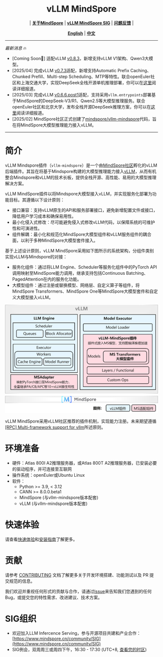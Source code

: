 <h1 align="center">
vLLM MindSpore
</h1>

<p align="center">
| <a href="https://www.mindspore.cn/"><b>关于MindSpore</b></a> | <a href="https://www.mindspore.cn/community/SIG"><b>vLLM MindSpore SIG</b></a> | <a href="https://gitee.com/mindspore/vllm-mindspore/issues"><b>问题反馈</b></a> |
</p>

<p align="center">
<a href="README_en.md"><b>English</b></a> | <a href="README.md"><b>中文</b></a>
</p>

---
*最新消息* 🔥

- [Coming Soon🏃] 适配vLLM [v0.8.3](https://github.com/vllm-project/vllm/releases/tag/v0.8.3)，新增支持vLLM V1架构、Qwen3大模型。
- [2025/04] 完成vLLM [v0.7.3](https://github.com/vllm-project/vllm/releases/tag/v0.7.3)适配，新增支持Automatic Prefix Caching、Chunked Prefill、Multi-step Scheduling、MTP等特性。联合openEuler社区和上海交通大学，实现DeepSeek全栈开源单机推理部署，你可以在[这里](https://www.openeuler.org/zh/news/openEuler/20240421-jd/20240421-jd.html)阅读详细报道。
- [2025/03] 完成vLLM [v0.6.6.post1](https://github.com/vllm-project/vllm/releases/tag/v0.6.6.post1)适配，支持采用`vllm.entrypoints`部署基于MindSpore的DeepSeek-V3/R1、Qwen2.5等大模型推理服务。联合openEuler社区和北京大学，发布全栈开源DeepSeek推理方案，你可以在[这里](https://news.pku.edu.cn/xwzh/e13046c47d03471c8cebb950bd1f4598.htm)阅读详细报道。
- [2025/02] MindSpore社区正式创建了[mindspore/vllm-mindspore](https://gitee.com/mindspore/vllm-mindspore)代码，旨在将MindSpore大模型推理能力接入vLLM。

---

# 简介

vLLM Mindspore插件（`vllm-mindspore`）是一个由[MindSpore社区](https://www.mindspore.cn/)孵化的vLLM后端插件。其旨在将基于Mindspore构建的大模型推理能力接入[vLLM](https://github.com/vllm-project/vllm)，从而有机整合Mindspore和vLLM的技术长板，提供全栈开源、高性能、易用的大模型推理解决方案。

vLLM MindSpore插件以将Mindspore大模型接入vLLM，并实现服务化部署为功能目标。其遵循以下设计原则：

- 接口兼容：支持vLLM原生的API和服务部署接口，避免新增配置文件或接口，降低用户学习成本和确保易用性。
- 最小化侵入式修改：尽可能避免侵入式修改vLLM代码，以保障系统的可维护性和可演进性。
- 组件解耦：最小化和规范化MindSpore大模型组件和vLLM服务组件的耦合面，以利于多种MindSpore大模型套件接入。

基于上述设计原则，vLLM MindSpore采用如下图所示的系统架构，分组件类别实现vLLM与Mindspore的对接：

- 服务化组件：通过将LLM Engine、Scheduler等服务化组件中的PyTorch API调用映射至MindSpore能力调用，继承支持包括Continuous Batching、PagedAttention在内的服务化功能。
- 大模型组件：通过注册或替换模型、网络层、自定义算子等组件，将MindSpore Transformers、MindSpore One等MindSpore大模型套件和自定义大模型接入vLLM。

<div align="center">
  <img src="docs/arch.cn.png" alt="Description" width="800" />
</div>

vLLM MindSpore采用vLLM社区推荐的插件机制，实现能力注册。未来期望遵循[[RPC] Multi-framework support for vllm](https://gitee.com/mindspore/vllm-mindspore/issues/IBTNRG)所述原则。

# 环境准备

- 硬件：Atlas 800I A2推理服务器，或Atlas 800T A2推理服务器，已安装必要的驱动程序，并可连接至互联网
- 操作系统：openEuler或Ubuntu Linux
- 软件：
  - Python >= 3.9, < 3.12
  - CANN >= 8.0.0.beta1
  - MindSpore (与vllm-mindspore版本配套)
  - vLLM (与vllm-mindspore版本配套)

# 快速体验

请查看[快速体验](https://gitee.com/mindspore/docs/blob/master/docs/vllm_mindspore/docs/source_zh_cn/getting_started/quick_start/quick_start.md)和[安装指南](https://gitee.com/mindspore/docs/blob/master/docs/vllm_mindspore/docs/source_zh_cn/getting_started/installation/installation.md)了解更多。

# 贡献

请参考 [CONTRIBUTING](https://gitee.com/mindspore/docs/blob/master/docs/vllm_mindspore/docs/source_zh_cn/developer_guide/contributing.md) 文档了解更多关于开发环境搭建、功能测试以及 PR 提交规范的信息。

我们欢迎并重视任何形式的贡献与合作，请通过[Issue](https://gitee.com/mindspore/vllm-mindspore/issues)来告知我们您遇到的任何Bug，或提交您的特性需求、改进建议、技术方案。

# SIG组织

- 欢迎加入LLM Infercence Serving，参与开源项目共建和产业合作：[https://www.mindspore.cn/community/SIG](https://www.mindspore.cn/community/SIG)
- SIG例会，双周周三或周四下午，16:30 - 17:30 (UTC+8, [查看您的时区](https://dateful.com/convert/gmt8?t=15))
